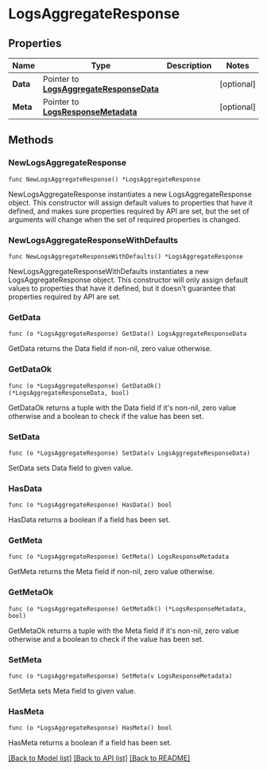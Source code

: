 # LogsAggregateResponse

## Properties

Name | Type | Description | Notes
---- | ---- | ----------- | ------
**Data** | Pointer to [**LogsAggregateResponseData**](LogsAggregateResponseData.md) |  | [optional] 
**Meta** | Pointer to [**LogsResponseMetadata**](LogsResponseMetadata.md) |  | [optional] 

## Methods

### NewLogsAggregateResponse

`func NewLogsAggregateResponse() *LogsAggregateResponse`

NewLogsAggregateResponse instantiates a new LogsAggregateResponse object.
This constructor will assign default values to properties that have it defined,
and makes sure properties required by API are set, but the set of arguments
will change when the set of required properties is changed.

### NewLogsAggregateResponseWithDefaults

`func NewLogsAggregateResponseWithDefaults() *LogsAggregateResponse`

NewLogsAggregateResponseWithDefaults instantiates a new LogsAggregateResponse object.
This constructor will only assign default values to properties that have it defined,
but it doesn't guarantee that properties required by API are set.

### GetData

`func (o *LogsAggregateResponse) GetData() LogsAggregateResponseData`

GetData returns the Data field if non-nil, zero value otherwise.

### GetDataOk

`func (o *LogsAggregateResponse) GetDataOk() (*LogsAggregateResponseData, bool)`

GetDataOk returns a tuple with the Data field if it's non-nil, zero value otherwise
and a boolean to check if the value has been set.

### SetData

`func (o *LogsAggregateResponse) SetData(v LogsAggregateResponseData)`

SetData sets Data field to given value.

### HasData

`func (o *LogsAggregateResponse) HasData() bool`

HasData returns a boolean if a field has been set.

### GetMeta

`func (o *LogsAggregateResponse) GetMeta() LogsResponseMetadata`

GetMeta returns the Meta field if non-nil, zero value otherwise.

### GetMetaOk

`func (o *LogsAggregateResponse) GetMetaOk() (*LogsResponseMetadata, bool)`

GetMetaOk returns a tuple with the Meta field if it's non-nil, zero value otherwise
and a boolean to check if the value has been set.

### SetMeta

`func (o *LogsAggregateResponse) SetMeta(v LogsResponseMetadata)`

SetMeta sets Meta field to given value.

### HasMeta

`func (o *LogsAggregateResponse) HasMeta() bool`

HasMeta returns a boolean if a field has been set.


[[Back to Model list]](../README.md#documentation-for-models) [[Back to API list]](../README.md#documentation-for-api-endpoints) [[Back to README]](../README.md)


